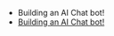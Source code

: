 
* Building an AI Chat bot!
* [Building an AI Chat bot!](https://towardsdatascience.com/building-an-ai-chat-bot-e3a05aa3e75f)


